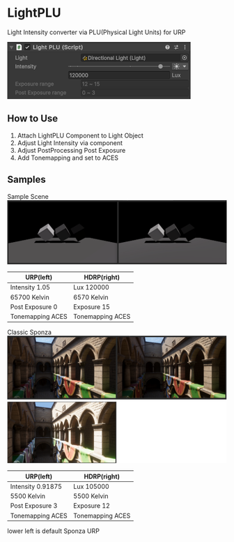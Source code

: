 # LightPLU
 Light Intensity converter via PLU(Physical Light Units) for URP

![image](https://github.com/8izips/LightPLU/blob/images/lightPLU_ui.png)

## How to Use
1. Attach LightPLU Component to Light Object
2. Adjust Light Intensity via component
3. Adjust PostProcessing Post Exposure
4. Add Tonemapping and set to ACES

## Samples

Sample Scene
![image](https://github.com/8izips/LightPLU/blob/images/sampleCompare.png)

| URP(left) | HDRP(right) |
| --- | --- |
| Intensity 1.05 | Lux 120000 |
| 65700 Kelvin | 6570 Kelvin |
| Post Exposure 0 | Exposure 15 |
| Tonemapping ACES | Tonemapping ACES |

Classic Sponza
![image](https://github.com/8izips/LightPLU/blob/images/sponzaCompare.png)

| URP(left) | HDRP(right) |
| --- | --- |
| Intensity 0.91875 | Lux 105000 |
| 5500 Kelvin | 5500 Kelvin |
| Post Exposure 3 | Exposure 12 |
| Tonemapping ACES | Tonemapping ACES |

lower left is default Sponza URP
